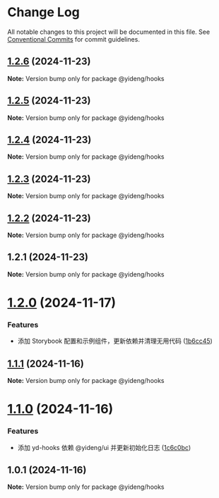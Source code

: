 # Change Log

All notable changes to this project will be documented in this file.
See [Conventional Commits](https://conventionalcommits.org) for commit guidelines.

## [1.2.6](https://github.com/lijinhai255/lerna-lib/compare/@yideng/hooks@1.2.1...@yideng/hooks@1.2.6) (2024-11-23)

**Note:** Version bump only for package @yideng/hooks





## [1.2.5](https://github.com/lijinhai255/lerna-lib/compare/@yideng/hooks@1.2.1...@yideng/hooks@1.2.5) (2024-11-23)

**Note:** Version bump only for package @yideng/hooks





## [1.2.4](https://github.com/lijinhai255/lerna-lib/compare/@yideng/hooks@1.2.1...@yideng/hooks@1.2.4) (2024-11-23)

**Note:** Version bump only for package @yideng/hooks





## [1.2.3](https://github.com/lijinhai255/lerna-lib/compare/@yideng/hooks@1.2.1...@yideng/hooks@1.2.3) (2024-11-23)

**Note:** Version bump only for package @yideng/hooks





## [1.2.2](https://github.com/lijinhai255/lerna-lib/compare/@yideng/hooks@1.2.1...@yideng/hooks@1.2.2) (2024-11-23)

**Note:** Version bump only for package @yideng/hooks





## 1.2.1 (2024-11-23)

**Note:** Version bump only for package @yideng/hooks





# [1.2.0](https://github.com/lgwebdream/yd-libs/compare/@yideng/hooks@1.1.1...@yideng/hooks@1.2.0) (2024-11-17)


### Features

* 添加 Storybook 配置和示例组件，更新依赖并清理无用代码 ([1b6cc45](https://github.com/lgwebdream/yd-libs/commit/1b6cc45e04789386b489f3283f98ca33219ef9d0))





## [1.1.1](https://github.com/lgwebdream/yd-libs/compare/@yideng/hooks@1.1.0...@yideng/hooks@1.1.1) (2024-11-16)

**Note:** Version bump only for package @yideng/hooks





# [1.1.0](https://github.com/lgwebdream/yd-libs/compare/@yideng/hooks@1.0.1...@yideng/hooks@1.1.0) (2024-11-16)


### Features

* 添加 yd-hooks 依赖 @yideng/ui 并更新初始化日志 ([1c6c0bc](https://github.com/lgwebdream/yd-libs/commit/1c6c0bcef5b53076ddd9c0b00ab78cd7b0202f61))

 



## 1.0.1 (2024-11-16)

**Note:** Version bump only for package @yideng/hooks
